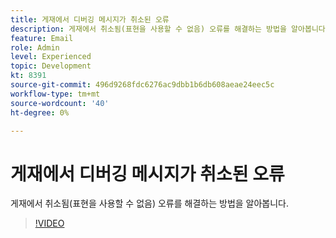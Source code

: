 ```yaml
---
title: 게재에서 디버깅 메시지가 취소된 오류
description: 게재에서 취소됨(표현을 사용할 수 없음) 오류를 해결하는 방법을 알아봅니다.
feature: Email
role: Admin
level: Experienced
topic: Development
kt: 8391
source-git-commit: 496d9268fdc6276ac9dbb1b6db608aeae24eec5c
workflow-type: tm+mt
source-wordcount: '40'
ht-degree: 0%

---
```



# 게재에서 디버깅 메시지가 취소된 오류

게재에서 취소됨(표현을 사용할 수 없음) 오류를 해결하는 방법을 알아봅니다.

>[!VIDEO](https://video.tv.adobe.com/v/335895?quality=12)
